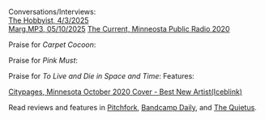 Conversations/Interviews:  
[The Hobbyist, 4/3/2025](https://schubethehobbyist.substack.com/p/the-hobbyist-10-more-eaze-lynn-avery-pink-must?utm_campaign=post&utm_medium=web)  
[Marg.MP3, 05/10/2025](https://www.instagram.com/p/DJex-2ZJSLA/?hl=en)
[The Current, Minneosta Public Radio 2020](https://www.thecurrent.org/feature/2020/04/21/iceblinks-warm-eclectic-chamber-pop-just-might-be-the-sound-you-need-right-now)  

Praise for *Carpet Cocoon*:  

Praise for *Pink Must*:

Praise for *To Live and Die in Space and Time*:
Features:  

[Citypages, Minnesota October 2020 Cover - Best New Artist(Iceblink)](https://www.thecurrent.org/feature/2020/04/21/iceblinks-warm-eclectic-chamber-pop-just-might-be-the-sound-you-need-right-now)


Read reviews and features in [Pitchfork](https://pitchfork.com), [Bandcamp Daily](https://daily.bandcamp.com), and [The Quietus](https://thequietus.com).

